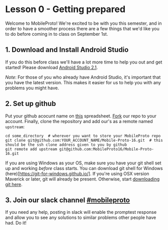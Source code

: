 # Lesson 0 - Getting prepared

Welcome to MobileProto! We're excited to be with you this semester, and in order to have a smoother process there are a few things that we'd like you to do before coming in to class on September 1st.

## 1. Download and Install Android Studio

If you do this before class we'll have a lot more time to help you out and get started! Please download [Android Studio 2.1](https://developer.android.com/studio/install.html).

*Note*: For those of you who already have Android Studio, it's important that you have the latest version. This makes it easier for us to help you with any problems you might have.

## 2. Set up github

Put your github acocunt name on [this]() spreadsheet. [Fork](https://help.github.com/articles/fork-a-repo/) our repo to your account. Finally, clone the repository and add our's as a remote named `upstream`:

```
cd some_directory  # wherever you want to store your MobileProto repo
git clone git@github.com:YOUR_ACCOUNT_NAME/Mobile-Proto-16.git  # this should be the ssh clone address given to you by github
git remote add upstream git@github.com:MobileProto16/Mobile-Proto-16.git
```

If you are using Windows as your OS, make sure you have your git shell set up and working *before* class starts. You can download git shell for Windows (here)[https://git-for-windows.github.io/]. If you're using OSX version Maverick or later, git will already be present. Otherwise, start [downloading git here](https://git-scm.com/download/mac).

## 3. Join our slack channel [#mobileproto](https://olin.slack.com/messages/mobileproto/)

If you need any help, posting in slack will enable the promptest response and allow you to see any solutions to similar problems other people have had. Do it!
